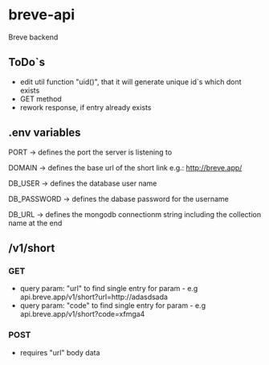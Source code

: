 # breve-api

Breve backend

## ToDo`s

- edit util function "uid()", that it will generate unique id`s which dont exists
- GET method
- rework response, if entry already exists 

## .env variables

PORT -> defines the port the server is listening to

DOMAIN -> defines the base url of the short link e.g.: http://breve.app/

DB_USER -> defines the database user name

DB_PASSWORD -> defines the dabase password for the username

DB_URL -> defines the mongodb connectionm string including the collection name at the end


## /v1/short

### GET

- query param: "url" to find single entry for param - e.g api.breve.app/v1/short?url=http://adasdsada
- query param: "code" to find single entry for param - e.g api.breve.app/v1/short?code=xfmga4


### POST

- requires "url" body data
